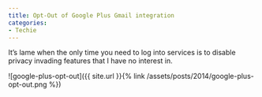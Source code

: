 ```yaml
---
title: Opt-Out of Google Plus Gmail integration
categories:
- Techie
---
```


It’s lame when the only time you need to log into services is to disable privacy invading features that I have no interest in.

![google-plus-opt-out]({{ site.url }}{% link /assets/posts/2014/google-plus-opt-out.png %})
